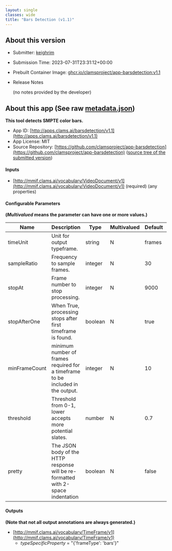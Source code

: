 ```yaml
---
layout: single
classes: wide
title: "Bars Detection (v1.1)"
---
```

## About this version

* Submitter: [keighrim](https://github.com/keighrim)
* Submission Time: 2023-07-31T23:31:12+00:00
* Prebuilt Container Image: [ghcr.io/clamsproject/app-barsdetection:v1.1](https://github.com/clamsproject/app-barsdetection/pkgs/container/app-barsdetection/v1.1)
* Release Notes

    (no notes provided by the developer)

## About this app (See raw [metadata.json](metadata.json))

**This tool detects SMPTE color bars.**

* App ID: [http://apps.clams.ai/barsdetection/v1.1](http://apps.clams.ai/barsdetection/v1.1)
* App License: MIT
* Source Repository: [https://github.com/clamsproject/app-barsdetection](https://github.com/clamsproject/app-barsdetection) ([source tree of the submitted version](https://github.com/clamsproject/app-barsdetection/tree/v1.1))


#### Inputs
* [http://mmif.clams.ai/vocabulary/VideoDocument/v1](http://mmif.clams.ai/vocabulary/VideoDocument/v1)  (required)
(any properties)


#### Configurable Parameters
**(_Multivalued_ means the parameter can have one or more values.)**

|Name|Description|Type|Multivalued|Default|Choices|
|----|-----------|----|-----------|-------|-------|
|timeUnit|Unit for output typeframe.|string|N|frames|**_`frames`_**, `seconds`, `milliseconds`|
|sampleRatio|Frequency to sample frames.|integer|N|30||
|stopAt|Frame number to stop processing.|integer|N|9000||
|stopAfterOne|When True, processing stops after first timeframe is found.|boolean|N|true|`false`, **_`true`_**|
|minFrameCount|minimum number of frames required for a timeframe to be included in the output.|integer|N|10||
|threshold|Threshold from 0-1, lower accepts more potential slates.|number|N|0.7||
|pretty|The JSON body of the HTTP response will be re-formatted with 2-space indentation|boolean|N|false|**_`false`_**, `true`|


#### Outputs
**(Note that not all output annotations are always generated.)**
* [http://mmif.clams.ai/vocabulary/TimeFrame/v1](http://mmif.clams.ai/vocabulary/TimeFrame/v1) 
    * _typeSpecificProperty_ = "{'frameType': 'bars'}"
